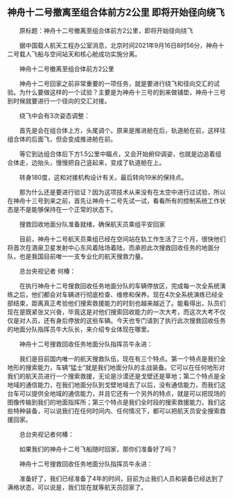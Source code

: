 ## 神舟十二号撤离至组合体前方2公里 即将开始径向绕飞
　　原标题：神舟十二号撤离至组合体前方2公里，即将开始径向绕飞

　　据中国载人航天工程办公室消息，北京时间2021年9月16日8时56分，神舟十二号载人飞船与空间站天和核心舱成功实施分离。

　　神舟十二号撤离至组合体前方2公里

　　神舟十二号回家之前非常重要的一项任务，就是要进行绕飞和径向交汇的试验。为什么要做这样的一个试验？主要是为神舟十三号的到来做铺垫，神舟十三号到时候就要进行一个径向的交汇对接。

　　绕飞中会有3次姿态调整：

　　首先是会在组合体上方，头尾调个。原来是推进舱在后，轨道舱在前，这样往组合体的后面飞，但会变成推进舱在前。

　　等它到达组合体后下方1.5公里中瞄点，又会开始俯仰调姿，也就是边追着组合体走，边抬头，慢慢把自己竖起来，变成了轨道舱在上。

　　转身180度，这和对接机构设计有关。最后转向19米的保持点。

　　那为什么还是要进行验证？因为这项技术从来没有在太空中进行过试验，所以在神舟十三号到来之前，首先让神舟十二号先试一试，看看所有的控制系统工作状态是不是能够保持在一个正常的状态下。

　　搜救回收地面分队准备就绪，确保航天员乘组平安回家

　　目前，神舟十二号航天员乘组已经在空间站在轨工作生活了三个月，很快他们将首次在酒泉卫星发射中心东风着陆场着陆，而承担此次搜救回收任务的地面分队，也是我国目前唯一一支专业化的航天搜救力量。

　　总台央视记者 何椿：

　　在执行神舟十二号搜救回收任务地面分队的车辆停放区，完成每一次全系统演练之后，他们都会对车辆进行彻底检查、维修和保养。现在4次全系统演练已经全部结束，距离真正考验他们搜索救援能力的时刻也越来越近了。能看得出，队员们现在是既紧张又兴奋，毕竟这是对他们搜索回收能力的一次大考，而这次大考不仅仅是对人员，还有身后停放的这些车辆。今天也专门请到了执行此次搜救回收任务的地面分队指挥员牛大队长，来介绍专业体现在哪里。

　　神舟十二号搜救回收任务地面分队指挥员牛永进：

　　我们是目前国内唯一的航天搜救队伍，现在有三个特点。第一个特点是我们全地形的搜索能力，车辆“猛士”就是我们地面分队的主战装备。它可以在任何地形对我们的航天员进行一个搜索救援，无论是沙漠还是戈壁还是草地；第二个特点是全地域的通信能力，在我们地面分队到戈壁地域去了以后，没有通信能力，而我们这台车可以提供全地域的通信能力，并且它还有一个另外的特点，就是可以把现场的图像传输到我们的地面指挥所；第三个特点是我们全时段的搜索救援能力，我们这些特种装备，可以说我们在任何时间内、任何情况下，都可以把航天员安全搜索救援回家。

　　总台央视记者何椿：

　　如果我们的神舟十二号飞船随时回家，那你们准备好了吗？  

　　神舟十二号搜救回收任务地面分队指挥员牛永进：

　　准备好了，我们已经准备了4年的时间，目前为止我们人员和装备已经达到了满格状态，可以说是，我们现在就等航天员回家了。    

